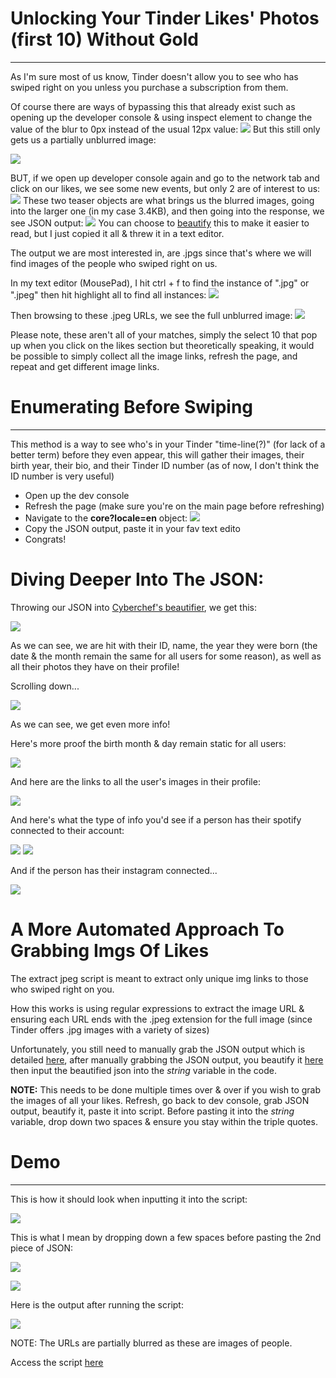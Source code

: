 # Unlocking Your Tinder Likes' Photos (first 10) Without Gold

***
As I'm sure most of us know, Tinder doesn't allow you to see who has swiped right on you unless you purchase a subscription from them.

Of course there are ways of bypassing this that already exist such as opening up the developer console & using inspect element to change the value of the blur to 0px instead of the usual 12px value:
![](https://github.com/1d8/GettingLikesPics/blob/master/tinder/devconsole.png) 
But this still only gets us a partially unblurred image:

![](https://github.com/1d8/GettingLikesPics/blob/master/tinder/blurredimg.png)

BUT, if we open up developer console again and go to the network tab and click on our likes, we see some new events, but only 2 are of interest to us:
![](https://github.com/1d8/GettingLikesPics/blob/master/tinder/teaser.png)
These two teaser objects are what brings us the blurred images, going into the larger one (in my case 3.4KB), and then going into the response, we see JSON output:
![](https://github.com/1d8/GettingLikesPics/blob/master/tinder/json.png)
You can choose to [beautify](https://gchq.github.io/CyberChef/#recipe=JSON_Beautify('%20%20%20%20',false)) this to make it easier to read, but I just copied it all & threw it in a text editor.

The output we are most interested in, are .jpgs since that's where we will find images of the people who swiped right on us.

In my text editor (MousePad), I hit ctrl + f to find the instance of ".jpg" or ".jpeg" then hit highlight all to find all instances:
![](https://github.com/1d8/GettingLikesPics/blob/master/tinder/mpad.png)

Then browsing to these .jpeg URLs, we see the full unblurred image:
![](https://github.com/1d8/GettingLikesPics/blob/master/tinder/fullimg.png)

Please note, these aren't all of your matches, simply the select 10 that pop up when you click on the likes section but theoretically speaking, it would be possible to simply collect all the image links, refresh the page, and repeat and get different image links.


# Enumerating Before Swiping

***
This method is a way to see who's in your Tinder "time-line(?)" (for lack of a better term) before they even appear, this will gather their images, their birth year, their bio, and their Tinder ID number (as of now, I don't think the ID number is very useful)

* Open up the dev console
* Refresh the page (make sure you're on the main page before refreshing)
* Navigate to the **core?locale=en** object:
![](https://github.com/1d8/GettingLikesPics/blob/master/more-imgs/devcons.png)
* Copy the JSON output, paste it in your fav text edito
* Congrats!

# Diving Deeper Into The JSON:
Throwing our JSON into [Cyberchef's beautifier](https://gchq.github.io/CyberChef/#recipe=JSON_Beautify('%20%20%20%20',false)), we get this:

![](https://github.com/1d8/GettingLikesPics/blob/master/more-imgs/info1.png)

As we can see, we are hit with their ID, name, the year they were born (the date & the month remain the same for all users for some reason), as well as all their photos they have on their profile!

Scrolling down...

![](https://github.com/1d8/GettingLikesPics/blob/master/more-imgs/info2.png)

As we can see, we get even more info!

Here's more proof the birth month & day remain static for all users:

![](https://github.com/1d8/GettingLikesPics/blob/master/more-imgs/info3.png)

And here are the links to all the user's images in their profile:

![](https://github.com/1d8/GettingLikesPics/blob/master/more-imgs/userimgs.png)

And here's what the type of info you'd see if a person has their spotify connected to their account:

![](/home/n9/study/cybernotes/tinder/spotify.png)
![](https://github.com/1d8/GettingLikesPics/blob/master/more-imgs/spotify.png)

And if the person has their instagram connected...

![](https://github.com/1d8/GettingLikesPics/blob/master/more-imgs/insta.png)


# A More Automated Approach To Grabbing Imgs Of Likes

The extract jpeg script is meant to extract only unique img links to those who swiped right on you.

How this works is using regular expressions to extract the image URL & ensuring each URL ends with the .jpeg extension for the full image (since Tinder offers .jpg images with a variety of sizes)

Unfortunately, you still need to manually grab the JSON output which is detailed [here](https://github.com/1d8/PlayingAroundwTinder), after manually grabbing the JSON output, you beautify it [here](https://codebeautify.org/jsonviewer) then input the beautified json into the *string* variable in the code.

**NOTE:** This needs to be done multiple times over & over if you wish to grab the images of all your likes. Refresh, go back to dev console, grab JSON output, beautify it, paste it into script. Before pasting it into the *string* variable, drop down two spaces & ensure you stay within the triple quotes.

# Demo 
***

This is how it should look when inputting it into the script:

![](https://github.com/1d8/PlayingAroundwTinder/blob/master/script-imgs/input.png)

This is what I mean by dropping down a few spaces before pasting the 2nd piece of JSON:

![](https://github.com/1d8/PlayingAroundwTinder/blob/master/script-imgs/spaces.png)

![](https://github.com/1d8/PlayingAroundwTinder/blob/master/script-imgs/spaces2.png)

Here is the output after running the script:

![](https://github.com/1d8/PlayingAroundwTinder/blob/master/script-imgs/output.png)

NOTE: The URLs are partially blurred as these are images of people.

Access the script [here](https://github.com/1d8/PlayingAroundwTinder/blob/master/extractjpeg.py)
